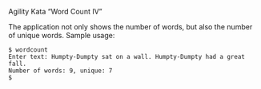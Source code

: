 Agility Kata “Word Count IV”

The application not only shows the number of words, but also the number of unique words. Sample usage:

```
$ wordcount
Enter text: Humpty-Dumpty sat on a wall. Humpty-Dumpty had a great fall.
Number of words: 9, unique: 7
$
```
